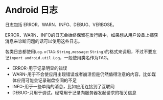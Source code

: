 # Android 日志

日志包括 ERROR、WARN、INFO、DEBUG、VERBOSE。

ERROR、WARN、INFO的日志会始终保留在发行版中，如果想从用户设备上捕获消息来诊断问题的话可以使用这些日志。

各类日志都使用`Log.x(TAG:String,message:String)`的格式来调用，不过不要忘记`import android.util.Log`，一般使用类名作为TAG。

* ERROR-用于记录明显的错误
* WARN-用于不会使应用出现错误或者崩溃但是仍然值得注意的内容，比如媒体应用可能会记录磁盘空间的不足
* INFO-用于一些单纯的消息，比如应用连接到了互联网
* DEBUG-只用于调试，经常用于记录向服务器发起请求的相关信息
